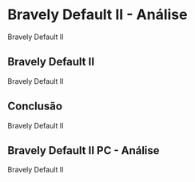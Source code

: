 ---
---

# Bravely Default II - Análise

Bravely Default II

## Bravely Default II

Bravely Default II

## Conclusão

Bravely Default II

## Bravely Default II PC - Análise

Bravely Default II
